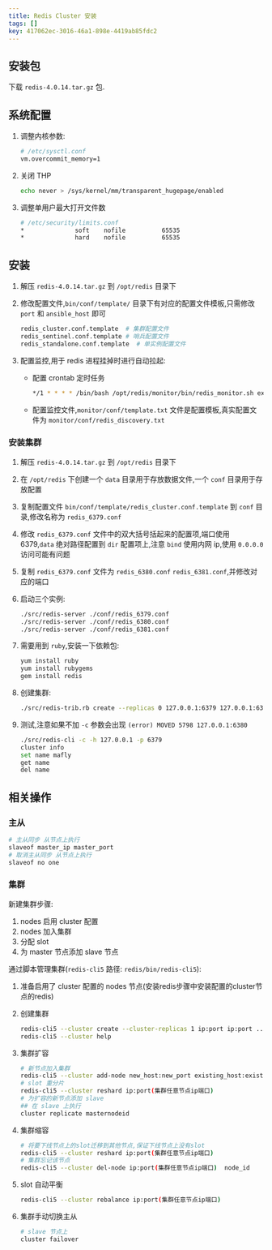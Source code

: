 ```yaml
---
title: Redis Cluster 安装
tags: []
key: 417062ec-3016-46a1-898e-4419ab85fdc2
---
```


<!--more-->

## 安装包

下载 `redis-4.0.14.tar.gz` 包.

## 系统配置

1. 调整内核参数:

    ```bash
    # /etc/sysctl.conf 
    vm.overcommit_memory=1
    ```

2. 关闭 THP

    ```bash
    echo never > /sys/kernel/mm/transparent_hugepage/enabled
    ```

3. 调整单用户最大打开文件数

    ```bash
    # /etc/security/limits.conf
    *              soft    nofile          65535
    *              hard    nofile          65535
    ```

## 安装

1. 解压 `redis-4.0.14.tar.gz` 到 `/opt/redis` 目录下
2. 修改配置文件,`bin/conf/template/` 目录下有对应的配置文件模板,只需修改 `port` 和 `ansible_host` 即可

    ```bash
    redis_cluster.conf.template  # 集群配置文件
    redis_sentinel.conf.template # 哨兵配置文件
    redis_standalone.conf.template  # 单实例配置文件
    ```

3. 配置监控,用于 redis 进程挂掉时进行自动拉起:
    * 配置 crontab 定时任务

        ```bash
        */1 * * * * /bin/bash /opt/redis/monitor/bin/redis_monitor.sh execute
        ```

    * 配置监控文件,`monitor/conf/template.txt` 文件是配置模板,真实配置文件为 `monitor/conf/redis_discovery.txt`

### 安装集群

1. 解压 `redis-4.0.14.tar.gz` 到 `/opt/redis` 目录下
2. 在 `/opt/redis` 下创建一个 `data` 目录用于存放数据文件,一个 `conf` 目录用于存放配置
3. 复制配置文件 `bin/conf/template/redis_cluster.conf.template` 到 `conf` 目录,修改名称为 `redis_6379.conf`
4. 修改 `redis_6379.conf` 文件中的双大括号括起来的配置项,端口使用 6379,`data` 绝对路径配置到 `dir` 配置项上,注意 `bind` 使用内网 ip,使用 `0.0.0.0` 访问可能有问题
5. 复制 `redis_6379.conf` 文件为 `redis_6380.conf`  `redis_6381.conf`,并修改对应的端口
6. 启动三个实例:

    ```bash
    ./src/redis-server ./conf/redis_6379.conf
    ./src/redis-server ./conf/redis_6380.conf
    ./src/redis-server ./conf/redis_6381.conf
    ```

7. 需要用到 `ruby`,安装一下依赖包:

    ```bash
    yum install ruby
    yum install rubygems
    gem install redis 
    ```

8. 创建集群:

    ```bash
    ./src/redis-trib.rb create --replicas 0 127.0.0.1:6379 127.0.0.1:6380 127.0.0.1:6381
    ```

9. 测试,注意如果不加 `-c` 参数会出现 `(error) MOVED 5798 127.0.0.1:6380`

    ```bash
    ./src/redis-cli -c -h 127.0.0.1 -p 6379
    cluster info
    set name mafly
    get name
    del name
    ```

## 相关操作

### 主从

```bash
# 主从同步 从节点上执行
slaveof master_ip master_port
# 取消主从同步 从节点上执行
slaveof no one
```

### 集群

新建集群步骤:

1. nodes 启用 cluster 配置
2. nodes 加入集群
3. 分配 slot
4. 为 master 节点添加 slave 节点

通过脚本管理集群(`redis-cli5` 路径: `redis/bin/redis-cli5`):

1. 准备启用了 cluster 配置的 nodes 节点(安装redis步骤中安装配置的cluster节点的redis)
2. 创建集群

    ```bash
    redis-cli5 --cluster create --cluster-replicas 1 ip:port ip:port ...
    redis-cli5 --cluster help
    ```

3. 集群扩容

    ```bash
    # 新节点加入集群
    redis-cli5 --cluster add-node new_host:new_port existing_host:existing_port
    # slot 重分片
    redis-cli5 --cluster reshard ip:port(集群任意节点ip端口) 
    # 为扩容的新节点添加 slave
    ## 在 slave 上执行
    cluster replicate masternodeid
    ```

4. 集群缩容

    ```bash
    # 将要下线节点上的slot迁移到其他节点,保证下线节点上没有slot
    redis-cli5 --cluster reshard ip:port(集群任意节点ip端口) 
    # 集群忘记该节点
    redis-cli5 --cluster del-node ip:port(集群任意节点ip端口)  node_id
    ```

5. slot 自动平衡

    ```bash
    redis-cli5 --cluster rebalance ip:port(集群任意节点ip端口)
    ```

6. 集群手动切换主从

    ```bash
    # slave 节点上
    cluster failover
    ```
